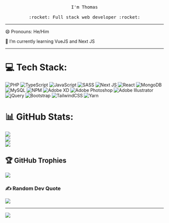 <p align="center">
  <samp>
    I'm Thomas
    <br><br>
    :rocket: Full stack web developer :rocket:
  </samp>
</p>

---

😄 Pronouns: He/Him

🌱 I’m currently learning VueJS and Next JS

---

# 💻 Tech Stack:
![PHP](https://img.shields.io/badge/php-%23777BB4.svg?style=flat-square&logo=php&logoColor=white) ![TypeScript](https://img.shields.io/badge/typescript-%23007ACC.svg?style=flat-square&logo=typescript&logoColor=white) ![JavaScript](https://img.shields.io/badge/javascript-%23323330.svg?style=flat-square&logo=javascript&logoColor=%23F7DF1E) ![SASS](https://img.shields.io/badge/SASS-hotpink.svg?style=flat-square&logo=SASS&logoColor=white) ![Next JS](https://img.shields.io/badge/Next-black?style=flat-square&logo=next.js&logoColor=white) ![React](https://img.shields.io/badge/react-%2320232a.svg?style=flat-square&logo=react&logoColor=%2361DAFB) ![MongoDB](https://img.shields.io/badge/MongoDB-%234ea94b.svg?style=flat-square&logo=mongodb&logoColor=white) ![MySQL](https://img.shields.io/badge/mysql-%2300f.svg?style=flat-square&logo=mysql&logoColor=white) ![NPM](https://img.shields.io/badge/NPM-%23000000.svg?style=flat-square&logo=npm&logoColor=white) ![Adobe XD](https://img.shields.io/badge/Adobe%20XD-470137?style=flat-square&logo=Adobe%20XD&logoColor=#FF61F6) ![Adobe Photoshop](https://img.shields.io/badge/adobephotoshop-%2331A8FF.svg?style=flat-square&logo=adobephotoshop&logoColor=white) ![Adobe Illustrator](https://img.shields.io/badge/adobeillustrator-%23FF9A00.svg?style=flat-square&logo=adobeillustrator&logoColor=white) ![jQuery](https://img.shields.io/badge/jquery-%230769AD.svg?style=flat-square&logo=jquery&logoColor=white) ![Bootstrap](https://img.shields.io/badge/bootstrap-%23563D7C.svg?style=flat-square&logo=bootstrap&logoColor=white) ![TailwindCSS](https://img.shields.io/badge/tailwindcss-%2338B2AC.svg?style=flat-square&logo=tailwind-css&logoColor=white) ![Yarn](https://img.shields.io/badge/yarn-%232C8EBB.svg?style=flat-square&logo=yarn&logoColor=white)
# 📊 GitHub Stats:
![](https://github-readme-stats.vercel.app/api?username=thomasblanchard-dev&theme=radical&hide_border=false&include_all_commits=true&count_private=true)<br/>
![](https://github-readme-streak-stats.herokuapp.com/?user=thomasblanchard-dev&theme=radical&hide_border=false)<br/>
![](https://github-readme-stats.vercel.app/api/top-langs/?username=thomasblanchard-dev&theme=radical&hide_border=false&include_all_commits=true&count_private=true&layout=compact)

## 🏆 GitHub Trophies
![](https://github-profile-trophy.vercel.app/?username=thomasblanchard-dev&theme=radical&no-frame=false&no-bg=true&margin-w=4)

### ✍️ Random Dev Quote
![](https://quotes-github-readme.vercel.app/api?type=horizontal&theme=radical)

---
[![](https://visitcount.itsvg.in/api?id=thomasblanchard-dev&label=Profile%20Views&color=12&icon=1&pretty=true)](https://visitcount.itsvg.in)
